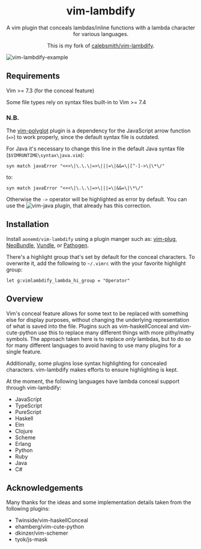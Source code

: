 <div align="center">
  <h1>
    vim-lambdify
  </h1>

  A vim plugin that conceals lambdas/inline functions with a lambda character
  for various languages.

  This is my fork of [calebsmith/vim-lambdify](https://github.com/calebsmith/vim-lambdify).
</div>

![vim-lambdify-example](example/screenshot.png)


## Requirements

Vim >= 7.3 (for the conceal feature)

Some file types rely on syntax files built-in to Vim >= 7.4

### N.B.

The [vim-polyglot](https://github.com/sheerun/vim-polyglot) plugin is a dependency for the JavaScript arrow function (`=>`) to work properly, since the default syntax file is outdated.

For Java it's necessary to change this line in the default Java syntax file (`$VIMRUNTIME\syntax\java.vim`):

```viml
syn match javaError "<<<\|\.\.\|=>\|||=\|&&=\|[^-]->\|\*\/"
```

to:

```viml
syn match javaError "<<<\|\.\.\|=>\|||=\|&&=\|\*\/"
```
Otherwise the `->` operator will be highlighted as error by default. You can use the ![vim-java](https://github.com/vim-jp/vim-java) plugin, that already has this correction.

## Installation

Install `aonemd/vim-lambdify` using a plugin manger such as:
[vim-plug](https://github.com/junegunn/vim-plug),
[NeoBundle](https://github.com/Shougo/neobundle.vim),
[Vundle](https://github.com/gmarik/Vundle.vim), or
[Pathogen](https://github.com/tpope/vim-pathogen).

There's a highlight group that's set by default for the conceal characters. To
overwrite it, add the following to `~/.vimrc` with the your favorite highlight
group:

```viml
let g:vimlambdify_lambda_hi_group = "Operator"
```

Overview
--------

Vim's conceal feature allows for some text to be replaced with something else
for display purposes, without changing the underlying representation of what
is saved into the file. Plugins such as vim-haskellConceal and vim-cute-python
use this to replace many different things with more pithy/mathy symbols. The
approach taken here is to replace *only* lambdas, but to do so for many
different languages to avoid having to use many plugins for a single feature.

Additionally, some plugins lose syntax highlighting for concealed characters.
vim-lambdify makes efforts to ensure highlighting is kept.

At the moment, the following languages have lambda conceal support through
vim-lambdify:

- JavaScript
- TypeScript
- PureScript
- Haskell
- Elm
- Clojure
- Scheme
- Erlang
- Python
- Ruby
- Java
- C#

Acknowledgements
----------------
Many thanks for the ideas and some implementation details taken from the
following plugins:

- Twinside/vim-haskellConceal
- ehamberg/vim-cute-python
- dkinzer/vim-schemer
- tyok/js-mask

